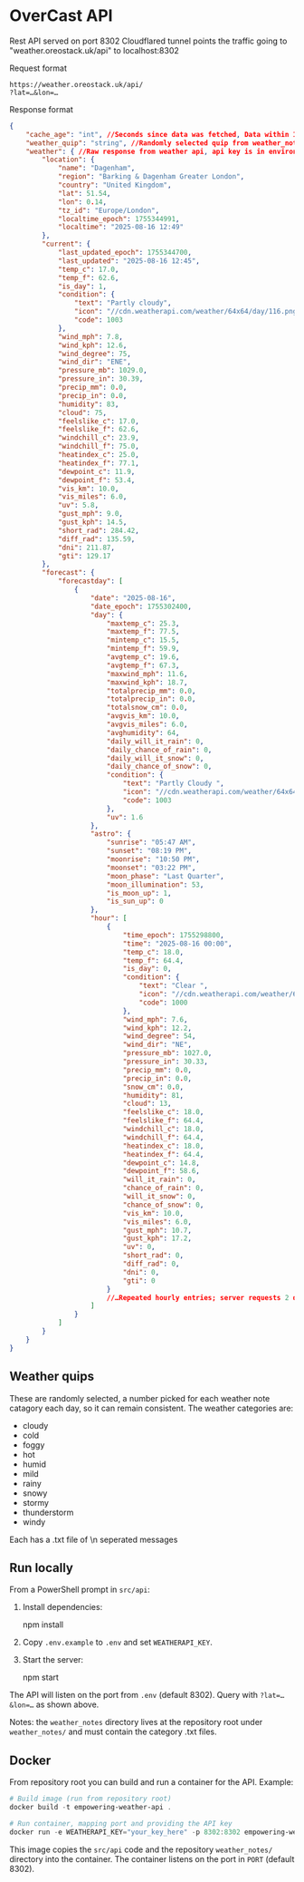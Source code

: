 # OverCast API

Rest API served on port 8302 Cloudflared tunnel points the traffic going to
"weather.oreostack.uk/api" to localhost:8302

Request format

```
https://weather.oreostack.uk/api/
?lat=…&lon=…
```

Response format

```json
{
    "cache_age": "int", //Seconds since data was fetched, Data within 1 degree of latitude / longditude is cached for 1 hour
    "weather_quip": "string", //Randomly selected quip from weather_notes, see below
    "weather": { //Raw response from weather api, api key is in environment variable (docker) or dev.env, containing WEATHERAPI_KEY
        "location": {
            "name": "Dagenham",
            "region": "Barking & Dagenham Greater London",
            "country": "United Kingdom",
            "lat": 51.54,
            "lon": 0.14,
            "tz_id": "Europe/London",
            "localtime_epoch": 1755344991,
            "localtime": "2025-08-16 12:49"
        },
        "current": {
            "last_updated_epoch": 1755344700,
            "last_updated": "2025-08-16 12:45",
            "temp_c": 17.0,
            "temp_f": 62.6,
            "is_day": 1,
            "condition": {
                "text": "Partly cloudy",
                "icon": "//cdn.weatherapi.com/weather/64x64/day/116.png",
                "code": 1003
            },
            "wind_mph": 7.8,
            "wind_kph": 12.6,
            "wind_degree": 75,
            "wind_dir": "ENE",
            "pressure_mb": 1029.0,
            "pressure_in": 30.39,
            "precip_mm": 0.0,
            "precip_in": 0.0,
            "humidity": 83,
            "cloud": 75,
            "feelslike_c": 17.0,
            "feelslike_f": 62.6,
            "windchill_c": 23.9,
            "windchill_f": 75.0,
            "heatindex_c": 25.0,
            "heatindex_f": 77.1,
            "dewpoint_c": 11.9,
            "dewpoint_f": 53.4,
            "vis_km": 10.0,
            "vis_miles": 6.0,
            "uv": 5.8,
            "gust_mph": 9.0,
            "gust_kph": 14.5,
            "short_rad": 284.42,
            "diff_rad": 135.59,
            "dni": 211.87,
            "gti": 129.17
        },
        "forecast": {
            "forecastday": [
                {
                    "date": "2025-08-16",
                    "date_epoch": 1755302400,
                    "day": {
                        "maxtemp_c": 25.3,
                        "maxtemp_f": 77.5,
                        "mintemp_c": 15.5,
                        "mintemp_f": 59.9,
                        "avgtemp_c": 19.6,
                        "avgtemp_f": 67.3,
                        "maxwind_mph": 11.6,
                        "maxwind_kph": 18.7,
                        "totalprecip_mm": 0.0,
                        "totalprecip_in": 0.0,
                        "totalsnow_cm": 0.0,
                        "avgvis_km": 10.0,
                        "avgvis_miles": 6.0,
                        "avghumidity": 64,
                        "daily_will_it_rain": 0,
                        "daily_chance_of_rain": 0,
                        "daily_will_it_snow": 0,
                        "daily_chance_of_snow": 0,
                        "condition": {
                            "text": "Partly Cloudy ",
                            "icon": "//cdn.weatherapi.com/weather/64x64/day/116.png",
                            "code": 1003
                        },
                        "uv": 1.6
                    },
                    "astro": {
                        "sunrise": "05:47 AM",
                        "sunset": "08:19 PM",
                        "moonrise": "10:50 PM",
                        "moonset": "03:22 PM",
                        "moon_phase": "Last Quarter",
                        "moon_illumination": 53,
                        "is_moon_up": 1,
                        "is_sun_up": 0
                    },
                    "hour": [
                        {
                            "time_epoch": 1755298800,
                            "time": "2025-08-16 00:00",
                            "temp_c": 18.0,
                            "temp_f": 64.4,
                            "is_day": 0,
                            "condition": {
                                "text": "Clear ",
                                "icon": "//cdn.weatherapi.com/weather/64x64/night/113.png",
                                "code": 1000
                            },
                            "wind_mph": 7.6,
                            "wind_kph": 12.2,
                            "wind_degree": 54,
                            "wind_dir": "NE",
                            "pressure_mb": 1027.0,
                            "pressure_in": 30.33,
                            "precip_mm": 0.0,
                            "precip_in": 0.0,
                            "snow_cm": 0.0,
                            "humidity": 81,
                            "cloud": 13,
                            "feelslike_c": 18.0,
                            "feelslike_f": 64.4,
                            "windchill_c": 18.0,
                            "windchill_f": 64.4,
                            "heatindex_c": 18.0,
                            "heatindex_f": 64.4,
                            "dewpoint_c": 14.8,
                            "dewpoint_f": 58.6,
                            "will_it_rain": 0,
                            "chance_of_rain": 0,
                            "will_it_snow": 0,
                            "chance_of_snow": 0,
                            "vis_km": 10.0,
                            "vis_miles": 6.0,
                            "gust_mph": 10.7,
                            "gust_kph": 17.2,
                            "uv": 0,
                            "short_rad": 0,
                            "diff_rad": 0,
                            "dni": 0,
                            "gti": 0
                        }
                        //…Repeated hourly entries; server requests 2 days to ensure >=24h ahead
                    ]
                }
            ]
        }
    }
}
```

## Weather quips

These are randomly selected, a number picked for each weather note catagory each
day, so it can remain consistent. The weather categories are:

- cloudy
- cold
- foggy
- hot
- humid
- mild
- rainy
- snowy
- stormy
- thunderstorm
- windy

Each has a .txt file of \n seperated messages

## Run locally

From a PowerShell prompt in `src/api`:

1. Install dependencies:

   npm install

2. Copy `.env.example` to `.env` and set `WEATHERAPI_KEY`.

3. Start the server:

   npm start

The API will listen on the port from `.env` (default 8302). Query with
`?lat=…&lon=…` as shown above.

Notes: the `weather_notes` directory lives at the repository root under
`weather_notes/` and must contain the category .txt files.

## Docker

From repository root you can build and run a container for the API. Example:

```powershell
# Build image (run from repository root)
docker build -t empowering-weather-api .

# Run container, mapping port and providing the API key
docker run -e WEATHERAPI_KEY="your_key_here" -p 8302:8302 empowering-weather-api
```

This image copies the `src/api` code and the repository `weather_notes/`
directory into the container. The container listens on the port in `PORT`
(default 8302).
